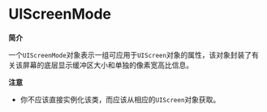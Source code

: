 # UIScreenMode

**简介**

一个`UIScreenMode`对象表示一组可应用于`UIScreen`对象的属性，该对象封装了有关该屏幕的底层显示缓冲区大小和单独的像素宽高比信息。



**注意**

* 你不应该直接实例化该类，而应该从相应的`UIScreen`对象获取。